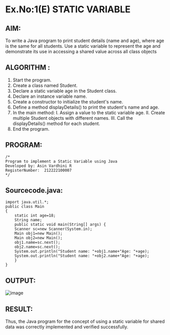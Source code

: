 # Ex.No:1(E)  STATIC VARIABLE

## AIM:
To write a Java program to print student details (name and age), where age is the same for all students. Use a static variable to represent the age and demonstrate its use in accessing a shared value across all class objects

## ALGORITHM :
1.	Start the program.
2.	Create a class named Student.
3.	Declare a static variable age in the Student class.
4.	Declare an instance variable name.
5.	Create a constructor to initialize the student's name.
6.	Define a method displayDetails() to print the student's name and age.
7.	In the main method:
I.	Assign a value to the static variable age.
II.	Create multiple Student objects with different names.
III.	Call the displayDetails() method for each student.
8.	End the program.



## PROGRAM:
 ```
/*
Program to implement a Static Variable using Java
Developed by: Asin Vardhini R
RegisterNumber:  212222100007
*/
```

## Sourcecode.java:

```
import java.util.*;
public class Main
{
    static int age=18;
    String name;
	public static void main(String[] args) {
	Scanner sc=new Scanner(System.in);
	Main obj1=new Main();
	Main obj2=new Main();
	obj1.name=sc.next();
	obj2.name=sc.next();
	System.out.println("Student name: "+obj1.name+"Age: "+age);
	System.out.println("Student name: "+obj2.name+"Age: "+age);
	}
}
```





## OUTPUT:
![image](https://github.com/user-attachments/assets/614a6fa8-d9b8-4ba5-a3f2-4af076772380)



## RESULT:
Thus, the Java program for the concept of using a static variable for shared data was correctly implemented and verified successfully. 

